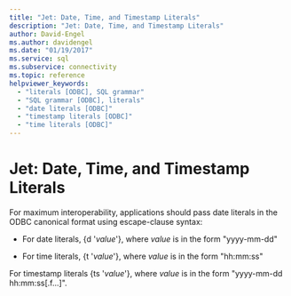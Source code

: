 ```yaml
---
title: "Jet: Date, Time, and Timestamp Literals"
description: "Jet: Date, Time, and Timestamp Literals"
author: David-Engel
ms.author: davidengel
ms.date: "01/19/2017"
ms.service: sql
ms.subservice: connectivity
ms.topic: reference
helpviewer_keywords:
  - "literals [ODBC], SQL grammar"
  - "SQL grammar [ODBC], literals"
  - "date literals [ODBC]"
  - "timestamp literals [ODBC]"
  - "time literals [ODBC]"
---
```

# Jet: Date, Time, and Timestamp Literals
For maximum interoperability, applications should pass date literals in the ODBC canonical format using escape-clause syntax:  
  
-   For date literals, {d '*value*'}, where *value* is in the form "yyyy-mm-dd"  
  
-   For time literals, {t '*value*'}, where *value* is in the form "hh:mm:ss"  
  
 For timestamp literals {ts '*value*'}, where *value* is in the form "yyyy-mm-dd hh:mm:ss[.f...]".
